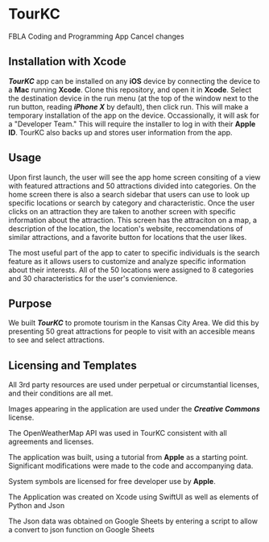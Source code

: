 # TourKC
FBLA Coding and Programming App
Cancel changes
## Installation with Xcode

***TourKC*** app can be installed on any **iOS** device by connecting the device to a **Mac** running **Xcode**. Clone this repository, and open it in **Xcode**. Select the destination device in the run menu (at the top of the window next to the run button, reading ***iPhone X*** by default), then click run. This will make a temporary installation of the app on the device. Occassionally, it will ask for a "Developer Team." This will require the installer to log in with their **Apple ID**. TourKC also backs up and stores user information from the app.

## Usage
Upon first launch, the user will see the app home screen consiting of a view with featured attractions and 50 attractions divided into categories. On the home screen there is also a search sidebar that users can use to look up specific locations or search by category and characteristic. Once the user clicks on an attraction they are taken to another screen with specific information about the attraction. This screen has the attraciton on a map, a description of the location, the location's website, reccomendations of similar attractions, and a favorite button for locations that the user likes. 

The most useful part of the app to cater to specific individuals is the search feature as it allows users to customize and analyze specific information about their interests. All of the 50 locations were assigned to 8 categories and 30 characteristics for the user's convienience. 

## Purpose
We built ***TourKC*** to promote tourism in the Kansas City Area. We did this by presenting 50 great attractions for people to visit with an accesible means to see and select attractions.

<!---

## Project Structure
We designed ***TourKC's*** file structure to be intuitive and elegant. In this design, as one goes deeper into the file structure, files become less abstract.

Like files are grouped together. Folders for data retrieval are located in the *...* folder; graphical aspects, *...*; and database managers, *...*.

The app also makes use of 3rd party dependencies ... . These dependencies ... .

The top level of this repository includes an **Xcode** project, **Xcode** workspace, application test resources, the **PowerPoint** presentation, and *README.md* (this document). The following structure is found within the *TourKC* folder.
```
TourKC
│   Assets.xcassest                                    // This package contains a collection of assets for the project
│   GrapevineApp.swift                                 // This file is the residence of the main method, run upon the initialiation of the app
│   ContentView.swift                                  // This file contains the implementation of the main screens, including the viewing of the first content that is viewed on the screen to organize the naviagation process. We can see the structure of elements such as the text "Login" ; "Enter phone number" ; and "Verify". The background color is an asset in our "Assets.xcassets" folder.
│   Info.plist                                         // This file contains some basic information about the app
│   GoogleService-Info.plist                           // This file contains properties that are used with firebase. The Firebase database system is to collect contact information like phone numbers, images and more so we can have easier methods of verification, confirmation of correct information, and prevention of misleading statements. We effectively make sure that people give real and honest reviews to truly help others. It is a 3rd party service run under Google meaning it has seamless connection to a majority of modern day profiles. We collect data using the sub-document, collection, and field categories; The categories include data sets of google image apis in the form of imageurl which we get internally and string (text): uid data sets, bio, dataCreated, and username. Posts include string (text) of ref, time, title, and url. We ran this service under license: "Commercial url: https://www.firebase.com/terms/terms-of-service.html" As a credits in the comments.
│   ITC Avant Garde Gothic Bold.otf                    // A 3rd party custom font used in the app we have a license consisting of the following requirements: "2. License Grant. You are hereby granted a non-exclusive, non-assignable, non-transferable license (subject to all of the terms and conditions of the Agreement) to (a) embed the Font Software (i) into an iOS, Android or Windows Phone Application, (ii) in a secure manner which does not allow an End User to access the Font Software outside of the Application; and (b) distribute worldwide (subject to the export restrictions set forth in Section 9 of the Terms and Conditions) such Application to End Users. Foundry reserves all rights not expressly granted to you in this Agreement." We meet all the requirements and verified our end of security.
│   SDwebimage Dependencies                            // A 3rd party product that allows us to do async image loading, memory/disk caching, and animated image playback and performances for use under our fulfilled license: "Copyright (c) 2009-2020 Olivier Poitrey rs@dailymotion.com Permission is hereby granted, free of charge, to any person obtaining a copy of this software and associated documentation files (the "Software"), to deal in the Software without restriction, including without limitation the rights to use, copy, modify, merge, publish, distribute, sublicense, and/or sell copies of the Software, and to permit persons to whom the Software is furnished to do so, subject to the following conditions: The above copyright notice and this permission notice shall be included in all copies or substantial portions of the Software. THE SOFTWARE IS PROVIDED "AS IS", WITHOUT WARRANTY OF ANY KIND, EXPRESS OR IMPLIED, INCLUDING BUT NOT LIMITED TO THE WARRANTIES OF MERCHANTABILITY, FITNESS FOR A PARTICULAR PURPOSE AND NONINFRINGEMENT. IN NO EVENT SHALL THE AUTHORS OR COPYRIGHT HOLDERS BE LIABLE FOR ANY CLAIM, DAMAGES OR OTHER LIABILITY, WHETHER IN AN ACTION OF CONTRACT, TORT OR OTHERWISE, ARISING FROM, OUT OF OR IN CONNECTION WITH THE SOFTWARE OR THE USE OR OTHER DEALINGS IN THE SOFTWARE."
│   Cocoapods                                          // This is an application level dependency manager for Objective-C, Swift and any other languages that run on the Objective-C runtime, such as RubyMotion, that provides a standard format for managing external libraries. We have the license for this as well: "You retain your rights to any Content you submit, post or display on or through the Services. By submitting, posting or displaying Content on or through the Services, you grant us a worldwide, non-exclusive, royalty-free license (with the right to sub-license) to use, copy, reproduce, process, adapt, modify, publish, transmit, display and distribute such Content in any and all media or distribution methods (now known or later developed)."
│
└───AI
│   │   Constants.swift                                // This file contains configurations for the AIs. This file was written by The TensforFlow Authors, and is used under the Apache 2.0 License. For details see the Licensing section of this document.
│   │
│   └───QA
│   │   QAHandler.swift                                // This file contains the high-level wrapper of the question answering utilities implemented in the Grapevine search
│   │
│   └───BertQACore
│   │   │    LICENSE                                   // This file contains the license for all software written by The TensorFlow Authors used in this project
│   │   │
│   │   └───Extensions
│   │   │   │   DataExtension.swift                    // This file contains extensions of the Data type that allows for further Arithmetic capabilities of Arrays. This file was written by The TensforFlow Authors, and is used under the Apache 2.0 License. For details see the Licensing section of this document.
│   │   │   │   StringExtension.swift                  // This file contains extenstions of the String type that add utilities for tokenization. This file was written by The TensforFlow Authors, and is used under the Apache 2.0 License. For details see the Licensing section of this document.
│   │   │   │   UnicodeScalarExtension.swift           // This file contains extensions of UnicodeScalar objects that allow for text cleaning for AI. This file was written by The TensforFlow Authors, and is used under the Apache 2.0 License. For details see the Licensing section of this document.
│   │   │   │
│   │   │
│   │   └───Models
│   │   │   │   Dataset.swift                          // This file contains utilities for downloading AI datasets used for the model. This file was written by The TensforFlow Authors, and is used under the Apache 2.0 License. For details see the Licensing section of this document.
│   │   │   │   FileLoader.swift                       // This file contains a utility for loading model vocabulary files. This file was written by The TensforFlow Authors, and is used under the Apache 2.0 License. For details see the Licensing section of this document.
│   │   │   │
│   │   │   └───ML
│   │   │   │   BertQAHandler.swift                    // This file contains a high level interface to the question answering model that is abstracted further in QAHandler.swift. This file was written by The TensforFlow Authors, and is used under the Apache 2.0 License. For details see the Licensing section of this document.
│   │   │   │   ContentData.swift                      // This file contains utilities for extracting words from string. This file was written by The TensforFlow Authors, and is used under the Apache 2.0 License. For details see the Licensing section of this document.
│   │   │   │   InputFeatures.swift                    // This file contains a data structure for input to the question answering model. This file was written by The TensforFlow Authors, and is used under the Apache 2.0 License. For details see the Licensing section of this document.
│   │   │   │   Result.swift                           // This file contains a data structure for question answering model output. This file was written by The TensforFlow Authors, and is used under the Apache 2.0 License. For details see the Licensing section of this document.
│   │   │   │
│   │   │   └───Tokenizers
│   │   │   │   BasicTokenizer.swift                   // This file contains data preprocessing tools for question answering model input. This file was written by The TensforFlow Authors, and is used under the Apache 2.0 License. For details see the Licensing section of this document.
│   │   │   │   FullTokenizer.swift                    // This file contains data preprocessing tools for question answering model input. This file was written by The TensforFlow Authors, and is used under the Apache 2.0 License. For details see the Licensing section of this document.
│   │   │   │   WordpieceTokenizer.swift               // This file contains data preprocessing tools for question answering model input. This file was written by The TensforFlow Authors, and is used under the Apache 2.0 License. For details see the Licensing section of this document.
│   │   │   │
│   │   │
│   │   └───Resources
│   │   │   │   contents_from_squad_dict_format.json   // This file contains training data for the AI model. This file was compiled by The TensforFlow Authors, and is used under the Apache 2.0 License. For details see the Licensing section of this document.
│   │   │   │   mobilebert_float_20191023.tflite       // This file contains the trained question answering model. This file was written by The TensforFlow Authors, and is used under the Apache 2.0 License. For details see the Licensing section of this document.
│   │   │   │   vocab.txt                              // This file contains the full vocabulary utilized by the question answering model. This file was written by The TensforFlow Authors, and is used under the Apache 2.0 License. For details see the Licensing section of this document.
│   │   │   │
│   │   │
│   │
│
└───Model
│   │   FetchUser.swift                                // This file allows us to utilise the Firebase database and view corresponding data associated with it. This is responsible for fetching the data from the database such as "username" "pic" "bio" and "uid" in the form of "String".
│   │   PostModel.swift                                // This file allows us to utilise the Firebase database and import corresponding data associated with it.
│   │   UploadImage.swift                              // This file is responsible for using the available images in the Storage and converting them into Firebase api url to view inside the Firebase database.
│   │   UserModel.swift                                // This file allows us to utilise the Firebase database and import corresponding data associated with it. We print out the data in the form of "String" onto the database and it can be viewed inside Firebase indentically. This gets updated inside the database.
│   │   AlertView.swift                                // This file allows the system to indentify and create a apple system based alert whenever there is an error in the function.
│   │
│
└───View
│   │   CustomTabbar.swift                             // This file is responsible for the visual aspect of the white tabbar that is visible at the bottom of both the PostViewModel and the SettingsViewModel. It includes the components of both "Posts" and "Settings" images and their respective button destination features.
│   │   Home.swift                                     // This file is responsible for the visual aspect of the two panels after registering which includes the feed page and the settings page. It includes the background color, text, and framework that is shared between the two panels.
│   │   ImagePicker.swift                              // This file is responsible for the functional aspect of choosing an image. In this file, we utilise the third party resource of SDWebImage to retrieve and load. The built in resource also animates and caches the images.
│   │   Login.swift                                    // This file is responsible for the visual and functional aspect of the Login page which is the first page seen when loading the application. 
│   │   Logo.swift                                     // This file is a null file that was removed from the demonstration. The purpose of the file was originally to provide a seperate visual of the Logo for Grapevine that was centered in the "Home" pages but it was later integrated only in "PostView".
│   │   NewPost.swift                                  // This file is responsible for the visual and functional aspect of the post function button after pressing the "square.and.pencil" interactive button. It gives us the freedom to "cancel" or "Post" 
│   │   PostRow.swift                                  // This file is responsible for the visual and data loading aspect of the feed panel. It shows different posts and profiles generated from pre-existing users stored in Firebase.
│   │   PostView.swift                                 // This file is responsible for the visual aspect of the feed panel. It shows visually the string "feed" "No Posts !!!" and images like the Grapevine logo and the "square.and.pencil" image on the screen when applicable. 
│   │   Register.swift                                 // This file is responsible for the visual and functional aspect of the register panel that prompts if you have a unique unregistered phone number in the Firebase database. It allows you to create a unique name and bio and select a unique profile picture.
│   │   SettingsView.swift                             // This file is responsible for the visual and functional aspect of the settings panel, it allows you to edit the contents of your profile including bio, name, and profile picture. It also includes the feature of logging out.
│   │   UserView.swift                                 // This file is responsible for the visual and functional aspect of the user dialog when a user is pressed on the feed.
│   │
│
└───ViewModel                                          // All the folders in View wouldn't function without instructions or data in ViewModel, Although some of the comments suggests that files in "View" provide functionality, they are mostly visual files that generate a button that can be funtional under given routes orignating from the ViewModel
│   │   LoginViewModel.swift                           // This file uses data from Firebase to create the rules and functions for the Login process that underly elements in corresponding "View"
│   │   NewPostModel.swift                             // This file uses data from Firebase to create the rules and functions for the posting process that underly elements in corresponding "View"
│   │   PostViewModel.swift                            // This file uses data from Firebase to create the rules and functions for the viewing posts process that underly elements in corresponding "View"
│   │   RegisterViewModel.swift                        // This file uses data from Firebase to create the rules and functions for the Register process that underly elements in corresponding "View"
│   │   SettingsViewModel.swift                        // This file uses data from Firebase to create the rules and functions for the Settings processes that underly elements in corresponding "View"
│   │
│
└───Preview Content
    └───Preview Assets.xcassets                        // This file ontains global images used with previews, colors and the Logo.
```

## FBLA Guidelines
- [ ] **The app must be rated for all ages**
- [ ] **Packaged with complete file, README, and instructions**: contains README and User Guide with usage instructions as well as info page on startup
- [ ] **Application Functionality**: application can be launched on **iPhone**, and an entirely web-based, cross-platform Porgressive Web Application is included in the Android User Guide
- [ ] **Documentation and Copyright Compliance**: license information is included in the code, code structure, and README.md
- [ ] **Application addresses the topic/problem**: application is a Professional Social Media app
- [ ] **Planning Process**: planning is thoroughy described in presentation
- [ ] **Navigation**: navigation is intuitive and described in README.md and the User Guide
- [ ] **Code**: code contains commentary and is arranged logically, as explained in Project Structure
- [ ] **Icon and Graphics**: graphics are consistent with logo color scheme, and logo is shown on device home screen
- [ ] **Social Media**: the app is connected to **Google Firebase**, makes use of a Social Media design, and integrates with other platforms as a gateway, and web version supports **Google** login
- [ ] **Bugs**: no bugs have been observed, and future bugs can be reported through **GitHub** and email or **Google Form** in the app
-->
## Licensing and Templates
All 3rd party resources are used under perpetual or circumstantial licenses, and their conditions are all met.

Images appearing in the application are used under the ***Creative Commons*** license.

The OpenWeatherMap API was used in TourKC consistent with all agreements and licenses.

The application was built, using a tutorial from **Apple** as a starting point. Significant modifications were made to the code and accompanying data.

System symbols are licensed for free developer use by **Apple**.

The Application was created on Xcode using SwiftUI as well as elements of Python and Json

The Json data was obtained on Google Sheets by entering a script to allow a convert to json function on Google Sheets
